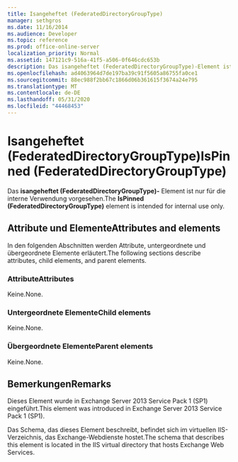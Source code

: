 ```yaml
---
title: Isangeheftet (FederatedDirectoryGroupType)
manager: sethgros
ms.date: 11/16/2014
ms.audience: Developer
ms.topic: reference
ms.prod: office-online-server
localization_priority: Normal
ms.assetid: 147121c9-516a-41f5-a506-0f646cdc653b
description: Das isangeheftet (FederatedDirectoryGroupType)-Element ist nur für die interne Verwendung vorgesehen.
ms.openlocfilehash: ad4063964d7de197ba39c91f5605a86755fa0ce1
ms.sourcegitcommit: 88ec988f2bb67c1866d06b361615f3674a24e795
ms.translationtype: MT
ms.contentlocale: de-DE
ms.lasthandoff: 05/31/2020
ms.locfileid: "44468453"
---
```

# <a name="ispinned-federateddirectorygrouptype"></a><span data-ttu-id="35abb-103">Isangeheftet (FederatedDirectoryGroupType)</span><span class="sxs-lookup"><span data-stu-id="35abb-103">IsPinned (FederatedDirectoryGroupType)</span></span>

<span data-ttu-id="35abb-104">Das **isangeheftet (FederatedDirectoryGroupType)-** Element ist nur für die interne Verwendung vorgesehen.</span><span class="sxs-lookup"><span data-stu-id="35abb-104">The **IsPinned (FederatedDirectoryGroupType)** element is intended for internal use only.</span></span> 

## <a name="attributes-and-elements"></a><span data-ttu-id="35abb-105">Attribute und Elemente</span><span class="sxs-lookup"><span data-stu-id="35abb-105">Attributes and elements</span></span>

<span data-ttu-id="35abb-106">In den folgenden Abschnitten werden Attribute, untergeordnete und übergeordnete Elemente erläutert.</span><span class="sxs-lookup"><span data-stu-id="35abb-106">The following sections describe attributes, child elements, and parent elements.</span></span>
  
### <a name="attributes"></a><span data-ttu-id="35abb-107">Attribute</span><span class="sxs-lookup"><span data-stu-id="35abb-107">Attributes</span></span>

<span data-ttu-id="35abb-108">Keine.</span><span class="sxs-lookup"><span data-stu-id="35abb-108">None.</span></span>
  
### <a name="child-elements"></a><span data-ttu-id="35abb-109">Untergeordnete Elemente</span><span class="sxs-lookup"><span data-stu-id="35abb-109">Child elements</span></span>

<span data-ttu-id="35abb-110">Keine.</span><span class="sxs-lookup"><span data-stu-id="35abb-110">None.</span></span>
  
### <a name="parent-elements"></a><span data-ttu-id="35abb-111">Übergeordnete Elemente</span><span class="sxs-lookup"><span data-stu-id="35abb-111">Parent elements</span></span>

<span data-ttu-id="35abb-112">Keine.</span><span class="sxs-lookup"><span data-stu-id="35abb-112">None.</span></span>
  
## <a name="remarks"></a><span data-ttu-id="35abb-113">Bemerkungen</span><span class="sxs-lookup"><span data-stu-id="35abb-113">Remarks</span></span>

<span data-ttu-id="35abb-114">Dieses Element wurde in Exchange Server 2013 Service Pack 1 (SP1) eingeführt.</span><span class="sxs-lookup"><span data-stu-id="35abb-114">This element was introduced in Exchange Server 2013 Service Pack 1 (SP1).</span></span>
  
<span data-ttu-id="35abb-115">Das Schema, das dieses Element beschreibt, befindet sich im virtuellen IIS-Verzeichnis, das Exchange-Webdienste hostet.</span><span class="sxs-lookup"><span data-stu-id="35abb-115">The schema that describes this element is located in the IIS virtual directory that hosts Exchange Web Services.</span></span>
  

